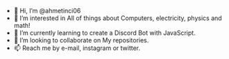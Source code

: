 - 👋 Hi, I’m @ahmetinci06
- 👀 I’m interested in All of things about Computers, electricity, physics and math!
- 🌱 I’m currently learning to create a Discord Bot with JavaScript.
- 💞️ I’m looking to collaborate on My repositories.
- 📫 Reach me by e-mail, instagram or twitter.

<!---
ahmetinci06/ahmetinci06 is a ✨ special ✨ repository because its `README.md` (this file) appears on your GitHub profile.
You can click the Preview link to take a look at your changes.
--->
